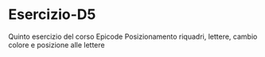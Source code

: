 # Esercizio-D5
Quinto esercizio del corso Epicode
Posizionamento riquadri, lettere, cambio colore e posizione alle lettere
